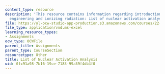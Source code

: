 ```yaml
---
content_type: resource
description: 'This resource contains information regarding introduction to nuclear
  engineering and ionizing radiation: List of nuclear activation analysis.'
file: https://ol-ocw-studio-app-production.s3.amazonaws.com/courses/22-01-introduction-to-nuclear-engineering-and-ionizing-radiation-fall-2016/0fc91a987b1619ce718399a39f4db4f0_ps5_NAA.xls
file_type: application/vnd.ms-excel
learning_resource_types:
- Assignments
ocw_type: OCWFile
parent_title: Assignments
parent_type: CourseSection
resourcetype: Other
title: List of Nuclear Activation Analysis
uid: 0fc91a98-7b16-19ce-7183-99a39f4db4f0
---
```

